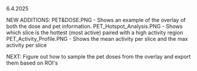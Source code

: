 6.4.2025

NEW ADDITIONS:
PET&DOSE.PNG - Shows an example of the overlay of both the dose and pet information.
PET_Hotspot_Analysis.PNG - Shows which slice is the hottest (most active) paired with a high activity region
PET_Activity_Profile.PNG - Shows the mean activity per slice and the max activity per slice

NEXT:
Figure out how to sample the pet doses from the overlay and export them based on ROI's



